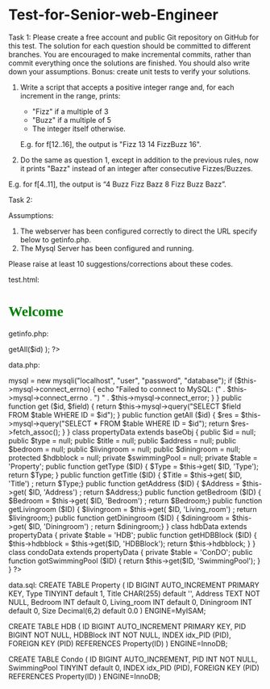 Test-for-Senior-web-Engineer
============================


Task 1:
Please create a free account and public Git repository on GitHub for this test.
The solution for each question should be committed to different branches.
You are encouraged to make incremental commits, rather than commit everything once the solutions are finished.
You should also write down your assumptions.
Bonus: create unit tests to verify your solutions.

1. Write a script that accepts a positive integer range and, for each increment in the range, prints:
   - "Fizz" if a multiple of 3
   - "Buzz" if a multiple of 5
   - The integer itself otherwise.
   
   E.g. for f[12..16], the output is "Fizz 13 14 FizzBuzz 16".

2. Do the same as question 1, except in addition to the previous rules, now it prints "Bazz" instead of an integer 
   after consecutive Fizzes/Buzzes.

  E.g. for f[4..11], the output is “4 Buzz Fizz Bazz 8 Fizz Buzz Bazz”.


Task 2:

Assumptions:
1. The webserver has been configured correctly to direct the URL specify below to getinfo.php.
2. The Mysql Server has been configured and running.

Please raise at least 10 suggestions/corrections about these codes.

test.html:

<!DOCTYPE HTML PUBLIC "-//W3C//DTD HTML 4.01 Transitional//EN" "http://www.w3.org/TR/html4/loose.dtd">
<HTML xmlns:fb="http://www.facebook.com/2008/fbml">
<HEAD>
<SCRIPT SRC="http://code.jquery.com/jquery-1.7.2.js"></SCRIPT>
<script>
<!--//
Get the data using ajax
//-->
$.get(
    "/getinfo/111", {},
    function(data) { $('.InfoDiv').html(data); }
);
</script>
</HEAD>
<BODY>
<H1><FONT FACE="verdana" COLOR="green">Welcome</FONT></H1>
<CENTER><DIV CLASS="InfoDiv"></DIV></CENTER>
</BODY>
<DIV ID="fb-root"></DIV>
<SCRIPT></SCRIPT>
</HTML>

getinfo.php:

<?php
require_once("data.php");

$ArrayURL = split('/', $_SERVER[REQUEST_URI]));
$id = $ArrayURL[1];
$data = new dataObj();

if (is_object($data) = true) $status = '200 OK';
$status_header = 'HTTP/1.1 $status';

header($status_header);
return json_encode( $data->getAll($id) );

?>

data.php:

<?php

class baseObj {
    public $mysql = null;
    private $table = null;

    public function __construct ()
    {
        $this->mysql = new mysqli("localhost", "user", "password", "database");
        if ($this->mysql->connect_errno) {
            echo "Failed to connect to MySQL: (" . $this->mysql->connect_errno . ") " . $this->mysql->connect_error;
        }
    }

    public function get ($id, $field)
    {
        return $this->mysql->query("SELECT $field FROM $table WHERE ID = $id");
    }

    public function getAll ($id)
    {
        $res = $this->mysql->query("SELECT * FROM $table WHERE ID = $id");
        return $res->fetch_assoc();
    }
}

class propertyData extends baseObj {
    public $id = null;
    public $type = null;
    public $title = null;
    public $address = null;
    public $bedroom = null;
    public $livingroom = null;
    public $diningroom = null;
    protected $hdbblock = null;
    private $swimmingPool = null;

    private $table = 'Property';

    public function getType ($ID) { $Type = $this->get( $ID, 'Type'); return $Type; }
    public function getTitle ($ID) { $Title = $this->get( $ID, 'Title') ; return $Type;}
    public function getAddress ($ID) { $Address = $this->get( $ID, 'Address') ; return $Address;}
    public function getBedroom ($ID) { $Bedroom = $this->get( $ID, 'Bedroom') ; return $Bedroom;}
    public function getLivingroom ($ID) { $livingroom = $this->get( $ID, 'Living_room') ; return $livingroom;}
    public function getDiningroom ($ID) { $diningroom = $this->get( $ID, 'Diningroom') ; return $diningroom;}
}

class hdbData extends propertyData {
    private $table = 'HDB';
    public function getHDBBlock ($ID) { $this->hdbblock = $this->get($ID, 'HDBBlock'); return $this->hdbblock; }
}

class condoData extends propertyData {
    private $table = 'ConDO';
    public function gotSwimmingPool ($ID)
    {
        return $this->get($ID, 'SwimmingPool');
    }
}

?>

data.sql:
CREATE TABLE Property (
   ID BIGINT AUTO_INCREMENT PRIMARY KEY,
    Type TINYINT default 1,
    Title CHAR(255) default '',
    Address TEXT NOT NULL,
    Bedroom INT default 0,
    Living_room INT default 0,
    Diningroom INT default 0,
    Size Decimal(6,2) default 0.0
) ENGINE=MyISAM;

CREATE TABLE HDB (
    ID BIGINT AUTO_INCREMENT PRIMARY KEY,
    PID BIGINT NOT NULL,
    HDBBlock INT NOT NULL,
    INDEX idx_PID (PID), 
    FOREIGN KEY (PID) REFERENCES Property(ID)
) ENGINE=InnoDB;

CREATE TABLE Condo (
    ID BIGINT AUTO_INCREMENT,
    PID INT NOT NULL,
    SwimmingPool TINYINT default 0,
    INDEX idx_PID (PID), 
    FOREIGN KEY (PID) REFERENCES Property(ID)
) ENGINE=InnoDB;

